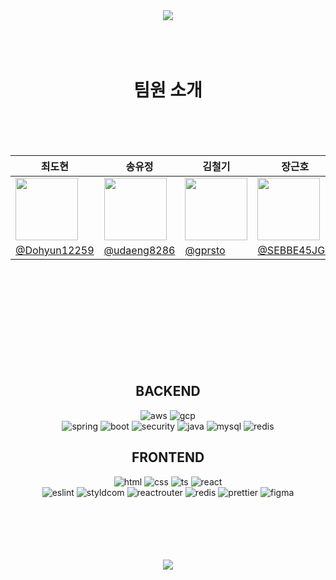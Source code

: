 <div align='center'><img src="https://capsule-render.vercel.app/api?type=waving&color=BED6EA&height=300&section=header&text=PETTALK&fontSize=70" /></div>

<div align='center'>
<br>
<br>
<br>

# 팀원 소개
<br>
<br>
<br>

|최도현|송유정|김철기|장근호|전찬혁|황규형|박진수|
|----|----|----|----|----|----|----|
|<img src="https://github.com/codestates-seb/seb45_main_032/assets/130388654/554b0f97-44ea-493f-89a5-803a560ddc68" width="100" height="100"/>|<img src="https://github.com/codestates-seb/seb45_main_032/assets/130388654/2081f65a-2519-4eef-80b3-9265102fb1e6" width="100" height="100"/>|<img src="https://github.com/codestates-seb/seb45_main_032/assets/130388654/27bfecd4-29fe-4dbf-8a94-cc2977776d31" width="100" height="100"/>|<img src="https://github.com/codestates-seb/seb45_main_032/assets/130388654/a2078fb9-3b7b-49c6-bfd2-2432c14faf3c" width="100" height="100"/>|<img src="https://github.com/codestates-seb/seb45_main_032/assets/130388654/f9d4444e-ee2d-41b7-ae75-61495665d178" width="100" height="100"/>|<img src="https://github.com/codestates-seb/seb45_main_032/assets/130388654/429fae6c-cd09-4174-8f28-a70260d4ef7d" width="100" height="100"/>|<img src="https://github.com/codestates-seb/seb45_main_032/assets/130388654/e38a9ae2-0c08-4c05-800a-eacbde886071" width="100" height="100"/>|
|[@Dohyun12259](https://github.com/Dohyun12259)|[@udaeng8286](https://github.com/udaeng8286)|[@gprsto](https://github.com/sebfe45kimck)|[@SEBBE45JGH](https://github.com/SEBBE45JGH)|[@gord10011](https://github.com/gord10011)|[@rbgud4226](https://github.com/rbgud4226)|[@j00r6](https://github.com/j00r6)|










</div>
<br>
<br>
<br>
<br>
<br>
<br>
<br>
<br>
<br>
<div align='center'>
  
  ## BACKEND

  ![aws](https://img.shields.io/badge/Amazon_AWS-232F3E?style=flat&logo=amazon-aws&logoColor=white)
  ![gcp](https://img.shields.io/badge/Google_Cloud-4285F4?style=flat&logo=google-cloud&logoColor=white)<br>
  ![spring](https://img.shields.io/badge/Spring-6DB33F?style=flat&logo=spring&logoColor=white)
  ![boot](https://img.shields.io/badge/springboot-6DB33F?style=flat&logo=spring&logoColor=white)
  ![security](https://img.shields.io/badge/Spring_Security-6DB33F?style=flat&logo=Spring-Security&logoColor=white)
  ![java](https://img.shields.io/badge/Java-ED8B00?style=flat&logo=openjdk&logoColor=white)
  ![mysql](https://img.shields.io/badge/MySQL-00000F?style=flat&logo=mysql&logoColor=white)
  ![redis](https://img.shields.io/badge/redis-%23DD0031.svg?&style=flat&logo=redis&logoColor=white)
  
</div>

<div align='center'>
  
  ## FRONTEND

  ![html](https://img.shields.io/badge/HTML-239120?style=flat&logo=html5&logoColor=white)
  ![css](https://img.shields.io/badge/CSS-239120?&style=flat&logo=css3&logoColor=white)
  ![ts](https://img.shields.io/badge/TypeScript-007ACC?style=flat&logo=typescript&logoColor=white)
  ![react](https://img.shields.io/badge/React-20232A?style=flat&logo=react&logoColor=61DAFB)<br>
  ![eslint](https://img.shields.io/badge/eslint-3A33D1?style=flat&logo=eslint&logoColor=white)
  ![styldcom](https://img.shields.io/badge/styled--components-DB7093?style=flat&logo=styled-components&logoColor=white)
  ![reactrouter](https://img.shields.io/badge/React_Router-CA4245?style=flat&logo=react-router&logoColor=white)
  ![redis](https://img.shields.io/badge/redis-%23DD0031.svg?&style=flat&logo=redis&logoColor=white)
  ![prettier](https://img.shields.io/badge/prettier-1A2C34?style=flat&logo=prettier&logoColor=F7BA3E)
  ![figma](https://img.shields.io/badge/Figma-F24E1E?style=flat&logo=figma&logoColor=white)
  
</div>
<br>
<br>
<br>
<br>
<br>


<div align='center'><img src="https://capsule-render.vercel.app/api?type=waving&color=BED6EA&height=200&section=footer&text=&fontSize=" /></div>
